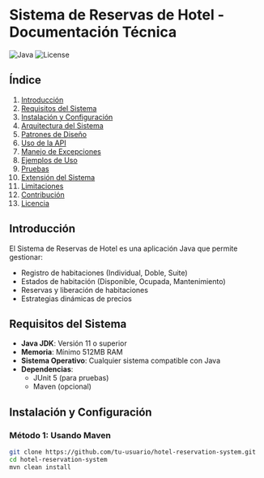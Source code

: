 # Sistema de Reservas de Hotel - Documentación Técnica

![Java](https://img.shields.io/badge/Java-17%2B-blue)
![License](https://img.shields.io/badge/License-MIT-green)

## Índice

1. [Introducción](#introducción)
2. [Requisitos del Sistema](#requisitos-del-sistema)
3. [Instalación y Configuración](#instalación-y-configuración)
4. [Arquitectura del Sistema](#arquitectura-del-sistema)
5. [Patrones de Diseño](#patrones-de-diseño)
6. [Uso de la API](#uso-de-la-api)
7. [Manejo de Excepciones](#manejo-de-excepciones)
8. [Ejemplos de Uso](#ejemplos-de-uso)
9. [Pruebas](#pruebas)
10. [Extensión del Sistema](#extensión-del-sistema)
11. [Limitaciones](#limitaciones)
12. [Contribución](#contribución)
13. [Licencia](#licencia)

## Introducción

El Sistema de Reservas de Hotel es una aplicación Java que permite gestionar:
- Registro de habitaciones (Individual, Doble, Suite)
- Estados de habitación (Disponible, Ocupada, Mantenimiento)
- Reservas y liberación de habitaciones
- Estrategias dinámicas de precios

## Requisitos del Sistema

- **Java JDK**: Versión 11 o superior
- **Memoria**: Mínimo 512MB RAM
- **Sistema Operativo**: Cualquier sistema compatible con Java
- **Dependencias**:
  - JUnit 5 (para pruebas)
  - Maven (opcional)

## Instalación y Configuración

### Método 1: Usando Maven

```bash
git clone https://github.com/tu-usuario/hotel-reservation-system.git
cd hotel-reservation-system
mvn clean install
